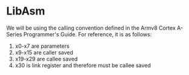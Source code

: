 # LibAsm

We will be using the calling convention defined in the
Armv8 Cortex A-Series Programmer's Guide. For reference, it is as follows:

1. x0-x7 are parameters
2. x9-x15 are caller saved
3. x19-x29 are callee saved
4. x30 is link register and therefore must be callee saved
